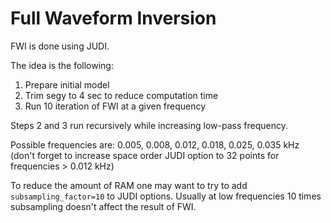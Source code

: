 # Full Waveform Inversion

FWI is done using JUDI.

The idea is the following:

1. Prepare initial model
2. Trim segy to 4 sec to reduce computation time
3. Run 10 iteration of FWI at a given frequency

Steps 2 and 3 run recursively while increasing low-pass frequency.

Possible frequencies are: 0.005, 0.008, 0.012, 0.018, 0.025, 0.035 kHz (don't forget to increase space order JUDI option to 32 points for frequencies > 0.012 kHz)

To reduce the amount of RAM one may want to try to add `subsampling_factor=10` to JUDI options. 
Usually at low frequencies 10 times subsampling doesn't affect the result of FWI.
